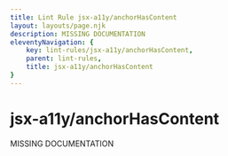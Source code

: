 ```yaml
---
title: Lint Rule jsx-a11y/anchorHasContent
layout: layouts/page.njk
description: MISSING DOCUMENTATION
eleventyNavigation: {
	key: lint-rules/jsx-a11y/anchorHasContent,
	parent: lint-rules,
	title: jsx-a11y/anchorHasContent
}
---
```


# jsx-a11y/anchorHasContent

MISSING DOCUMENTATION
